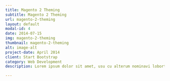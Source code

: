 ```yaml
---
title: Magento 2 Theming
subtitle: Magento 2 Theming
url: magento-2-theming
layout: default
modal-id: 4
date: 2014-07-15
img: magento-2-theming
thumbnail: magento-2-theming
alt: image-alt
project-date: April 2014
client: Start Bootstrap
category: Web Development
description: Lorem ipsum dolor sit amet, usu cu alterum nominavi lobortis. At duo novum diceret. Tantas apeirian vix et, usu sanctus postulant inciderint ut, populo diceret necessitatibus in vim. Cu eum dicam feugiat noluisse.

---
```

